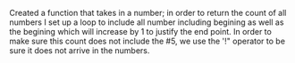 Created a function that takes in a number; in order to return the count of all numbers I set up a loop to include all number including begining as well as the begining which will increase by 1 to justify the end point. In order to make sure this count does not include the #5, we use the '!" operator to be sure it does not arrive in the numbers.
